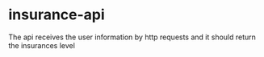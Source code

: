 # insurance-api
The api receives the user information by http requests and it should return the insurances level
